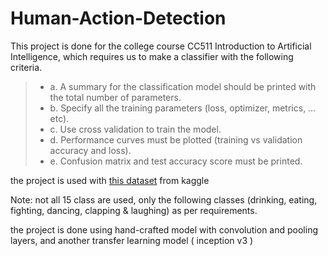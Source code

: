 # Human-Action-Detection
This project is done for the college course CC511 Introduction to Artificial Intelligence, which requires us to make a classifier with the following criteria.
> * a. A summary for the classification model should be printed with the total number of parameters.
> * b. Specify all the training parameters (loss, optimizer, metrics, …etc).
> * c. Use cross validation to train the model.
> * d. Performance curves must be plotted (training vs validation accuracy and loss).
> * e. Confusion matrix and test accuracy score must be printed.


the project is used with [this dataset](https://www.kaggle.com/datasets/emirhanai/human-action-detection-artificial-intelligence) from kaggle

Note: not all 15 class are used, only the following classes (drinking, eating, fighting, dancing, clapping & laughing) as per requirements.

the project is done using hand-crafted model with convolution and pooling layers, and another transfer learning model ( inception v3 )
